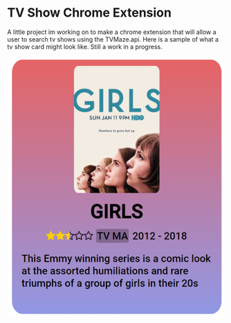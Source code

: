 # TV Show Chrome Extension

A little project im working on to make a chrome extension that will allow a user to search tv shows using the TVMaze.api. Here is a sample of what a tv show card might look like. Still a work in a progress.


![alt text](https://github.com/MatthewJMoreno/tvshowextension/blob/main/images/example.png)
